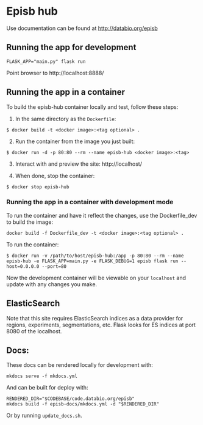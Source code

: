 # Episb hub

Use documentation can be found at http://databio.org/episb

## Running the app for development

```
FLASK_APP="main.py" flask run
```

Point browser to http://localhost:8888/


## Running the app in a container

To build the episb-hub container locally and test, follow these steps:

1. In the same directory as the `Dockerfile`:

```
$ docker build -t <docker image>:<tag optional> .
```

2. Run the container from the image you just built:

```
$ docker run -d -p 80:80 --rm --name episb-hub <docker image>:<tag>
```

3. Interact with and preview the site: http://localhost/ 

4. When done, stop the container:

```
$ docker stop episb-hub
```

### Running the app in a container with development mode

To run the container and have it reflect the changes, use the Dockerfile_dev to build the image:

```
docker build -f Dockerfile_dev -t <docker image>:<tag optional> .
```

To run the container:

```
$ docker run -v /path/to/host/episb-hub:/app -p 80:80 --rm --name episb-hub -e FLASK_APP=main.py -e FLASK_DEBUG=1 episb flask run --host=0.0.0.0 --port=80
```

Now the development container will be viewable on your `localhost` and update with any changes you make.

## ElasticSearch

Note that this site requires ElasticSearch indices as a data provider for regions, experiments, segmentations, etc. Flask looks for ES indices at port 8080 of the localhost.


## Docs:

These docs can be rendered locally for development with:

```
mkdocs serve -f mkdocs.yml
```

And can be built for deploy with:

```
RENDERED_DIR="$CODEBASE/code.databio.org/episb"
mkdocs build -f episb-docs/mkdocs.yml -d "$RENDERED_DIR"
```

Or by running `update_docs.sh`.
